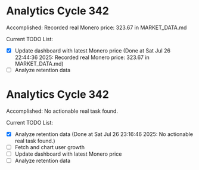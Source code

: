 # Analytics Cycle 342

Accomplished: Recorded real Monero price: 323.67 in MARKET_DATA.md

Current TODO List:

- [x] Update dashboard with latest Monero price  (Done at Sat Jul 26 22:44:36 2025: Recorded real Monero price: 323.67 in MARKET_DATA.md)
- [ ] Analyze retention data

# Analytics Cycle 342

Accomplished: No actionable real task found.

Current TODO List:

- [x] Analyze retention data  (Done at Sat Jul 26 23:16:46 2025: No actionable real task found.)
- [ ] Fetch and chart user growth
- [ ] Update dashboard with latest Monero price
- [ ] Analyze retention data